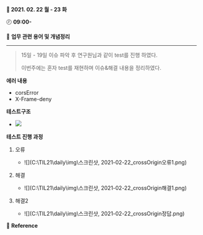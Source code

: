 **:date: 2021. 02. 22 월 - 23 화** 

:clock8: **09:00-**

:bookmark_tabs: **업무 관련 용어 및 개념정리** 

---



> 15일 - 19일 이슈 파악 후 연구원님과 같이 test를 진행 하였다. 
>
> 이번주에는 혼자 test를 재현하며 이슈&해결 내용을 정리하였다.



**에러 내용**

* corsError
* X-Frame-deny



**테스트구조**

* ![](C:\TIL21\daily\img\2021-02-22_이슈해결테스트구성도.png)

**테스트 진행 과정**

1. 오류

   * ![](C:\TIL21\daily\img\스크린샷, 2021-02-22_crossOrigin오류1.png)

2. 해결

   * ![](C:\TIL21\daily\img\스크린샷, 2021-02-22_crossOrigin해결1.png)

3. 해결2

   * ![](C:\TIL21\daily\img\스크린샷, 2021-02-22_crossOrigin정답.png)

   



:pineapple: **Reference**



